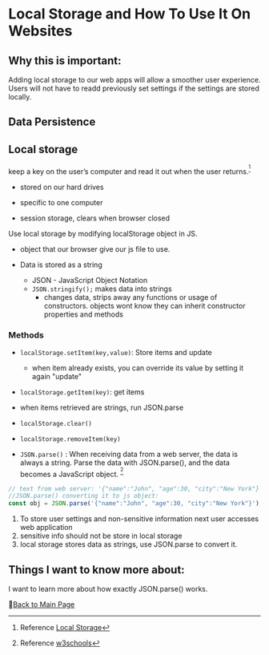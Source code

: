 # Local Storage and How To Use It On Websites

## Why this is important:

Adding local storage to our web apps will allow a smoother user experience. Users will not have to readd previously set settings if the settings are stored locally. 


## Data Persistence

## Local storage

keep a key on the user’s computer and read it out when the user returns.<sup>[^1]</sup>

- stored on our hard drives
- specific to one computer

- session storage, clears when browser closed

 Use local storage by modifying localStorage object in JS.

- object that our browser give our js file to use.

- Data is stored as a string
  - JSON - JavaScript Object Notation
  - `JSON.stringify();` makes data into strings
    - changes data, strips away any functions or usage of constructors. objects wont know they can inherit constructor properties and methods

### Methods

- `localStorage.setItem(key,value)`: Store items and update
  - when item already exists, you can override its value by setting it again "update"

- `localStorage.getItem(key)`: get items

- when items retrieved are strings, run JSON.parse

- `localStorage.clear()`

- `localStorage.removeItem(key)`

- `JSON.parse()` : When receiving data from a web server, the data is always a string.
Parse the data with JSON.parse(), and the data becomes a JavaScript object. <sup>[^2]</sup>

``` JavaScript
// text from web server: '{"name":"John", "age":30, "city":"New York"}'
//JSON.parse() converting it to js object:
const obj = JSON.parse('{"name":"John", "age":30, "city":"New York"}');
```

1. To store user settings and non-sensitive  information next user accesses web application
2. sensitive info should not be store in local storage
3. local storage stores data as strings, use JSON.parse to convert it.

## Things I want to know more about:

I want to learn more about how exactly JSON.parse() works. 

[^1]: Reference [Local Storage](https://www.smashingmagazine.com/2010/10/local-storage-and-how-to-use-it/)
[^2]: Reference [w3schools](https://www.w3schools.com/js/js_json_parse.asp)

📔[Back to Main Page](README.md)